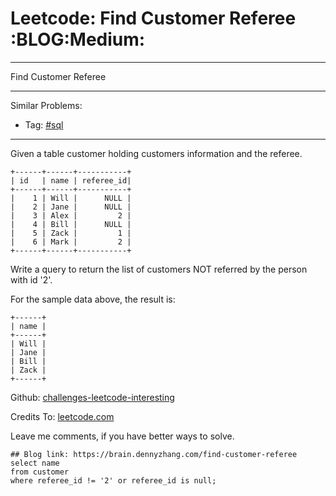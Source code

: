 # Leetcode: Find Customer Referee     :BLOG:Medium:


---

Find Customer Referee  

---

Similar Problems:  
-   Tag: [#sql](https://brain.dennyzhang.com/tag/sql)

---

Given a table customer holding customers information and the referee.  

    +------+------+-----------+
    | id   | name | referee_id|
    +------+------+-----------+
    |    1 | Will |      NULL |
    |    2 | Jane |      NULL |
    |    3 | Alex |         2 |
    |    4 | Bill |      NULL |
    |    5 | Zack |         1 |
    |    6 | Mark |         2 |
    +------+------+-----------+

Write a query to return the list of customers NOT referred by the person with id '2'.  

For the sample data above, the result is:  

    +------+
    | name |
    +------+
    | Will |
    | Jane |
    | Bill |
    | Zack |
    +------+

Github: [challenges-leetcode-interesting](https://github.com/DennyZhang/challenges-leetcode-interesting/tree/master/find-customer-referee)  

Credits To: [leetcode.com](https://leetcode.com/problems/find-customer-referee/description/)  

Leave me comments, if you have better ways to solve.  

    ## Blog link: https://brain.dennyzhang.com/find-customer-referee
    select name
    from customer
    where referee_id != '2' or referee_id is null;